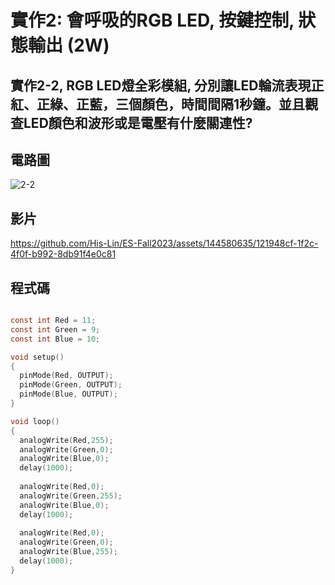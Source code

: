 # 實作2: 會呼吸的RGB LED,  按鍵控制, 狀態輸出 (2W) 

## 實作2-2, RGB LED燈全彩模組, 分別讓LED輪流表現正紅、正綠、正藍，三個顏色，時間間隔1秒鐘。並且觀查LED顏色和波形或是電壓有什麼關連性?

## 電路圖

![2-2](https://github.com/His-Lin/ES-Fall2023/assets/144580635/6927c5a0-3844-4c8e-8428-408bfd268ef5)


## 影片

https://github.com/His-Lin/ES-Fall2023/assets/144580635/121948cf-1f2c-4f0f-b992-8db91f4e0c81

## 程式碼
````c

const int Red = 11;
const int Green = 9;
const int Blue = 10;

void setup()
{
  pinMode(Red, OUTPUT);
  pinMode(Green, OUTPUT);
  pinMode(Blue, OUTPUT);
}

void loop()
{
  analogWrite(Red,255);
  analogWrite(Green,0);
  analogWrite(Blue,0);
  delay(1000);
  
  analogWrite(Red,0);
  analogWrite(Green,255);
  analogWrite(Blue,0);
  delay(1000);
  
  analogWrite(Red,0);
  analogWrite(Green,0);
  analogWrite(Blue,255);
  delay(1000);
}
